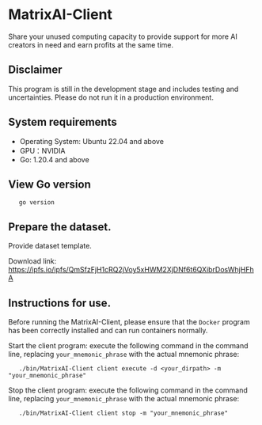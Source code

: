 # MatrixAI-Client

Share your unused computing capacity to provide support for more AI creators in need and earn profits at the same time.

## Disclaimer

This program is still in the development stage and includes testing and uncertainties. Please do not run it in a production environment.

## System requirements

- Operating System: Ubuntu 22.04 and above
- GPU：NVIDIA
- Go: 1.20.4 and above

## View Go version
```
   go version
```

## Prepare the dataset.

Provide dataset template.

Download link: https://ipfs.io/ipfs/QmSfzFjH1cRQ2jVoy5xHWM2XjDNf6t6QXibrDosWhjHFhA

## Instructions for use.

Before running the MatrixAI-Client, please ensure that the `Docker` program has been correctly installed and can run containers normally.

Start the client program: execute the following command in the command line, replacing `your_mnemonic_phrase` with the actual mnemonic phrase:
```
   ./bin/MatrixAI-Client client execute -d <your_dirpath> -m "your_mnemonic_phrase"
```

Stop the client program: execute the following command in the command line, replacing `your_mnemonic_phrase` with the actual mnemonic phrase:
```
   ./bin/MatrixAI-Client client stop -m "your_mnemonic_phrase"
```